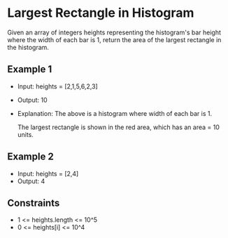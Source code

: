 # Largest Rectangle in Histogram

Given an array of integers heights representing the histogram's bar height where the width of each bar is 1, return the area of the largest rectangle in the histogram.

## Example 1

- Input: heights = [2,1,5,6,2,3]
- Output: 10
- Explanation: The above is a histogram where width of each bar is 1.

  The largest rectangle is shown in the red area, which has an area = 10 units.

## Example 2

- Input: heights = [2,4]
- Output: 4

## Constraints

- 1 <= heights.length <= 10^5
- 0 <= heights[i] <= 10^4

